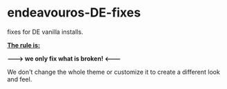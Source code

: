 # endeavouros-DE-fixes
fixes for DE vanilla installs.

**<ins>The rule is:</ins>**

**---> we only fix what is broken! <---**

We don't change the whole theme or customize it to create a different look and feel.
